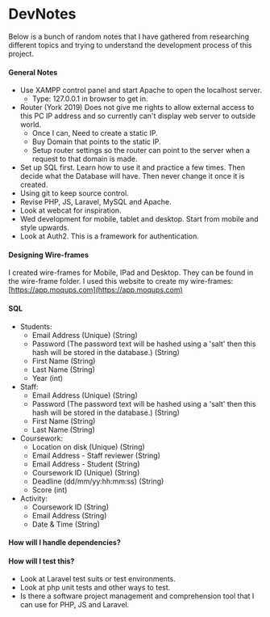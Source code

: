 # DevNotes
Below is a bunch of random notes that I have gathered from researching different topics and trying to understand the development process of this project.

#### General Notes
- Use XAMPP control panel and start Apache to open the localhost server.
	- Type: 127.0.0.1 in browser to get in.
- Router (York 2019) Does not give me rights to allow external access to this PC IP address and so currently can't display web server to outside world.
	- Once I can, Need to create a static IP.
	- Buy Domain that points to the static IP.
	- Setup router settings so the router can point to the server when a request to that domain is made.
- Set up SQL first. Learn how to use it and practice a few times. Then decide what the Database will have. Then never change it once it is created.
- Using git to keep source control.
- Revise PHP, JS, Laravel, MySQL and Apache.
- Look at webcat for inspiration.
- Wed development for mobile, tablet and desktop. Start from mobile and style upwards.
- Look at Auth2. This is a framework for authentication.


#### Designing Wire-frames
I created wire-frames for Mobile, IPad and Desktop. They can be found in the wire-frame folder. I used this website to create my wire-frames: [https://app.moqups.com](https://app.moqups.com)


#### SQL
- Students:
	- Email Address (Unique) (String)
	- Password (The password text will be hashed using a 'salt' then this hash will be stored in the database.) (String)
	- First Name (String)
	- Last Name (String)
	- Year (int)
- Staff:
	- Email Address (Unique) (String)
	- Password (The password text will be hashed using a 'salt' then this hash will be stored in the database.) (String)
	- First Name (String)
	- Last Name (String)
- Coursework:
	- Location on disk (Unique) (String)
	- Email Address - Staff reviewer (String)
	- Email Address - Student (String)
	- Coursework ID (Unique) (String)
	- Deadline (dd/mm/yy:hh:mm:ss) (String)
	- Score (int)
- Activity:
	- Coursework ID (String)
	- Email Address (String)
	- Date & Time (String)


#### How will I handle dependencies?


#### How will I test this?
- Look at Laravel test suits or test environments.
- Look at php unit tests and other ways to test.
- Is there a software project management and comprehension tool that I can use for PHP, JS and Laravel.

